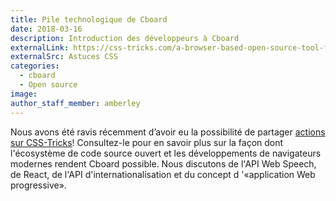 ```yaml
---
title: Pile technologique de Cboard
date: 2018-03-16
description: Introduction des développeurs à Cboard
externalLink: https://css-tricks.com/a-browser-based-open-source-tool-for-alternative-communication/
externalSrc: Astuces CSS
categories:
  - cboard
  - Open source
image:
author_staff_member: amberley
---
```


Nous avons été ravis récemment d’avoir eu la possibilité de partager [actions sur CSS-Tricks](https://css-tricks.com/a-browser-based-open-source-tool-for-alternative-communication/)! Consultez-le pour en savoir plus sur la façon dont l'écosystème de code source ouvert et les développements de navigateurs modernes rendent Cboard possible. Nous discutons de l'API Web Speech, de React, de l'API d'internationalisation et du concept d '«application Web progressive».